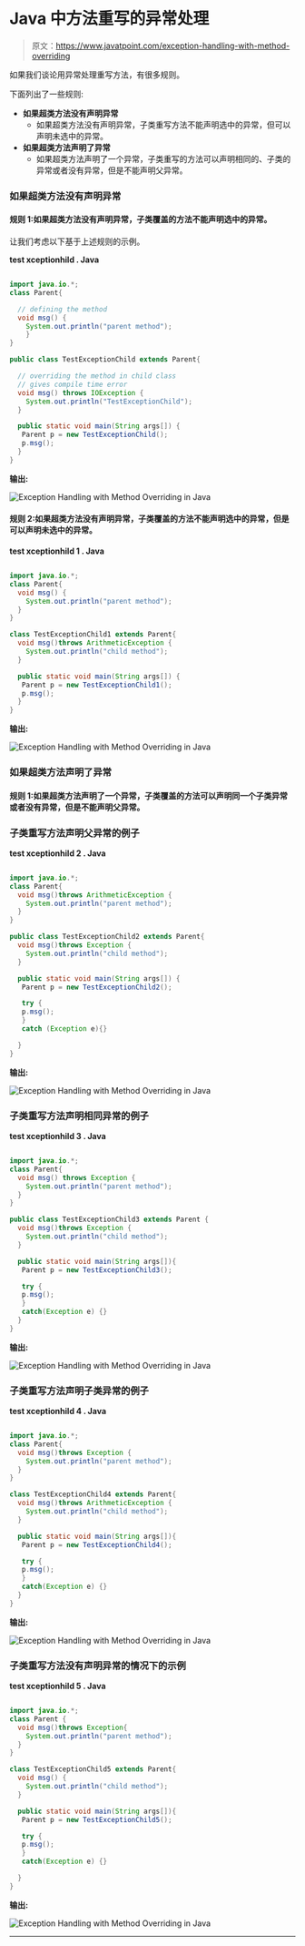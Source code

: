 # Java 中方法重写的异常处理

> 原文：<https://www.javatpoint.com/exception-handling-with-method-overriding>

如果我们谈论用异常处理重写方法，有很多规则。

下面列出了一些规则:

*   **如果超类方法没有声明异常**
    *   如果超类方法没有声明异常，子类重写方法不能声明选中的异常，但可以声明未选中的异常。
*   **如果超类方法声明了异常**
    *   如果超类方法声明了一个异常，子类重写的方法可以声明相同的、子类的异常或者没有异常，但是不能声明父异常。

### 如果超类方法没有声明异常

#### 规则 1:如果超类方法没有声明异常，子类覆盖的方法不能声明选中的异常。

让我们考虑以下基于上述规则的示例。

**test xceptionhild . Java**

```java

import java.io.*;  
class Parent{ 

  // defining the method 
  void msg() {
    System.out.println("parent method");
    }  
}  

public class TestExceptionChild extends Parent{  

  // overriding the method in child class
  // gives compile time error
  void msg() throws IOException {  
    System.out.println("TestExceptionChild");  
  }

  public static void main(String args[]) {  
   Parent p = new TestExceptionChild();  
   p.msg();  
  }  
}  

```

**输出:**

![Exception Handling with Method Overriding in Java](../img/b63d62af153525607e30af66bf725263.png)

#### 规则 2:如果超类方法没有声明异常，子类覆盖的方法不能声明选中的异常，但是可以声明未选中的异常。

**test xceptionhild 1 . Java**

```java

import java.io.*;  
class Parent{  
  void msg() {
    System.out.println("parent method");
  }  
}  

class TestExceptionChild1 extends Parent{  
  void msg()throws ArithmeticException {  
    System.out.println("child method");  
  }  

  public static void main(String args[]) {  
   Parent p = new TestExceptionChild1();  
   p.msg();  
  }  
} 

```

**输出:**

![Exception Handling with Method Overriding in Java](../img/e69d65c3b48a3eb1a523c12ec353f898.png)

### 如果超类方法声明了异常

#### 规则 1:如果超类方法声明了一个异常，子类覆盖的方法可以声明同一个子类异常或者没有异常，但是不能声明父异常。

### 子类重写方法声明父异常的例子

**test xceptionhild 2 . Java**

```java

import java.io.*;  
class Parent{  
  void msg()throws ArithmeticException {
    System.out.println("parent method");
  }  
}  

public class TestExceptionChild2 extends Parent{  
  void msg()throws Exception {
    System.out.println("child method");
  }  

  public static void main(String args[]) {  
   Parent p = new TestExceptionChild2();  

   try {  
   p.msg();  
   }
   catch (Exception e){} 

  }  
}   

```

**输出:**

![Exception Handling with Method Overriding in Java](../img/d087352747e7e062983c566631eb5dbd.png)

### 子类重写方法声明相同异常的例子

**test xceptionhild 3 . Java**

```java

import java.io.*;  
class Parent{  
  void msg() throws Exception {
    System.out.println("parent method");
  }  
}  

public class TestExceptionChild3 extends Parent {  
  void msg()throws Exception {
    System.out.println("child method");
  }  

  public static void main(String args[]){  
   Parent p = new TestExceptionChild3();  

   try {  
   p.msg();  
   }
   catch(Exception e) {}  
  }  
}  

```

**输出:**

![Exception Handling with Method Overriding in Java](../img/6550a6d903a6391c4f54991fd8198231.png)

### 子类重写方法声明子类异常的例子

**test xceptionhild 4 . Java**

```java

import java.io.*;  
class Parent{  
  void msg()throws Exception {
    System.out.println("parent method");
  }  
}  

class TestExceptionChild4 extends Parent{  
  void msg()throws ArithmeticException {
    System.out.println("child method");
  }  

  public static void main(String args[]){  
   Parent p = new TestExceptionChild4();  

   try {  
   p.msg();  
   }
   catch(Exception e) {}  
  }  
}  

```

**输出:**

![Exception Handling with Method Overriding in Java](../img/5fa92035c4c08ec78d4b34d6603c2ff8.png)

### 子类重写方法没有声明异常的情况下的示例

**test xceptionhild 5 . Java**

```java

import java.io.*;  
class Parent {  
  void msg()throws Exception{
    System.out.println("parent method");
  }  
}  

class TestExceptionChild5 extends Parent{  
  void msg() {
    System.out.println("child method");
  }  

  public static void main(String args[]){  
   Parent p = new TestExceptionChild5();  

   try {  
   p.msg();  
   }
   catch(Exception e) {}

  }  
}   

```

**输出:**

![Exception Handling with Method Overriding in Java](../img/bdcc4fca47931173f86d863ee3ae8df3.png)

* * *